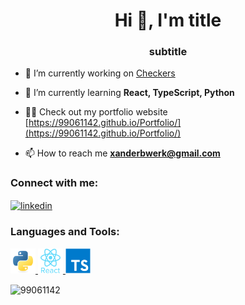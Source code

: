 <h1 align="center">Hi 👋, I'm title</h1>
<h3 align="center">subtitle</h3>

- 🔭 I’m currently working on [Checkers](https://github.com/99061142/Checkers)

- 🌱 I’m currently learning **React, TypeScript, Python**

- 👨‍💻 Check out my portfolio website [https://99061142.github.io/Portfolio/](https://99061142.github.io/Portfolio/)

- 📫 How to reach me **xanderbwerk@gmail.com**

<h3 align="left">Connect with me:</h3>
<p align="left">
<a href="https://linkedin.com/in/xander-briem" target="blank"><img align="center" src="https://raw.githubusercontent.com/rahuldkjain/github-profile-readme-generator/master/src/images/icons/Social/linked-in-alt.svg" alt="linkedin" height="30" width="40" /></a>
</p>

<h3 align="left">Languages and Tools:</h3>
<p align="left"> <a href="https://www.python.org" target="_blank" rel="noreferrer"> <img src="https://raw.githubusercontent.com/devicons/devicon/master/icons/python/python-original.svg" alt="python" width="40" height="40"/> </a> <a href="https://reactjs.org/" target="_blank" rel="noreferrer"> <img src="https://raw.githubusercontent.com/devicons/devicon/master/icons/react/react-original-wordmark.svg" alt="react" width="40" height="40"/> </a> <a href="https://www.typescriptlang.org/" target="_blank" rel="noreferrer"> <img src="https://raw.githubusercontent.com/devicons/devicon/master/icons/typescript/typescript-original.svg" alt="typescript" width="40" height="40"/> </a> </p>

<p><img align="center" src="https://github-readme-streak-stats.herokuapp.com/?user=99061142&" alt="99061142" /></p>
